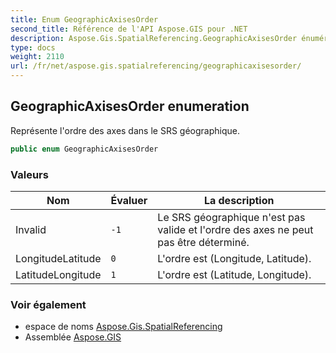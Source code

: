 ```yaml
---
title: Enum GeographicAxisesOrder
second_title: Référence de l'API Aspose.GIS pour .NET
description: Aspose.Gis.SpatialReferencing.GeographicAxisesOrder énumération. Représente lordre des axes dans le SRS géographique.
type: docs
weight: 2110
url: /fr/net/aspose.gis.spatialreferencing/geographicaxisesorder/
---
```

## GeographicAxisesOrder enumeration

Représente l'ordre des axes dans le SRS géographique.

```csharp
public enum GeographicAxisesOrder
```

### Valeurs

| Nom | Évaluer | La description |
| --- | --- | --- |
| Invalid | `-1` | Le SRS géographique n'est pas valide et l'ordre des axes ne peut pas être déterminé. |
| LongitudeLatitude | `0` | L'ordre est (Longitude, Latitude). |
| LatitudeLongitude | `1` | L'ordre est (Latitude, Longitude). |

### Voir également

* espace de noms [Aspose.Gis.SpatialReferencing](../../aspose.gis.spatialreferencing/)
* Assemblée [Aspose.GIS](../../)



